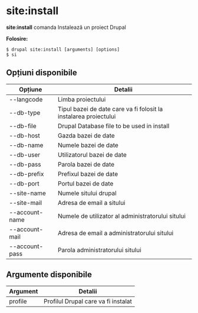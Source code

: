 # site:install
**site:install** comanda Instalează un proiect Drupal

**Folosire:**
```
$ drupal site:install [arguments] [options] 
$ si  
```

## Opțiuni disponibile
Opțiune | Detalii
-------|-------------
--langcode | Limba proiectului
--db-type | Tipul bazei de date care va fi folosit la instalarea proiectului
--db-file | Drupal Database file to be used in install
--db-host | Gazda bazei de date
--db-name | Numele bazei de date
--db-user | Utilizatorul bazei de date
--db-pass | Parola bazei de date
--db-prefix | Prefixul bazei de date
--db-port | Portul bazei de date
--site-name | Numele sitului drupal
--site-mail | Adresa de email a sitului
--account-name | Numele de utilizator al administratorului sitului
--account-mail | Adresa de email a administratorului sitului
--account-pass | Parola administratorului sitului

## Argumente disponibile
Argument | Detalii
---------|-------------
profile | Profilul Drupal care va fi instalat

